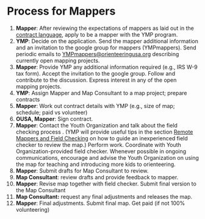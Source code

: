 # Process for Mappers

1. **Mapper**: After reviewing the expectations of mappers as laid out in the [contract language](from-mapper-contract.md), apply to be a mapper with the YMP program.
2. **YMP**: Decide on the application. Send the mapper additional information and an invitation to the google group for mappers \(YMPmappers\). Send periodic emails to YMPmappers@orienteeringusa.org describing currently open mapping projects.
3. **Mapper**: Provide YMP any additional information required \(e.g., IRS W-9 tax form\). Accept the invitation to the google group. Follow and contribute to the discussion. Express interest in any of the open mapping projects.
4. **YMP**: Assign Mapper and Map Consultant to a map project; prepare contracts
5. **Mapper**: Work out contract details with YMP \(e.g., size of map; schedule; paid vs volunteer\)
6. **OUSA, Mapper**: Sign contract.
7. **Mapper**: Contact the Youth Organization and talk about the field checking process . \(YMP will provide useful tips in the section [Remote Mappers and Field Checking](../the-youth-mapping-program/remote-mappers-and-field-checking.md) on how to guide an inexperienced field checker to review the map.\) Perform work. Coordinate with Youth Organization-provided field checker. Whenever possible in ongoing communications, encourage and advise the Youth Organization on using the map for teaching and introducing more kids to orienteering.
8. **Mapper**: Submit drafts for Map Consultant to review.
9. **Map Consultant**: review drafts and provide feedback to mapper.
10. **Mapper**: Revise map together with field checker. Submit final version to the Map Consultant
11. **Map Consultant:** request any final adjustments and releases the map.
12. **Mapper**: Final adjustments. Submit final map. Get paid \(if not 100% volunteering\)

